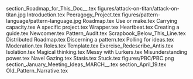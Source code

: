 section_Roadmap_for_This_Doc__.tex
figures/attack-on-titan/attack-on-titan.jpg
Introduction.tex
Peeragogy_Project.tex
figures/pattern-language/pattern-language.jpg
Roadmap.tex
Use or make.tex
Carrying capacity.tex
A specific project.tex
Wrapper.tex
Heartbeat.tex
Creating a guide.tex
Newcomer.tex
Pattern_Audit.tex
Scrapbook_Below_This_Line.tex
Distributed Roadmap.tex
Discerning a pattern.tex
Polling for ideas.tex
Moderation.tex
Roles.tex
Template.tex
Exercise_Redescribe_Antis.tex
Isolation.tex
Magical thinking.tex
Messy with Lurkers.tex
Misunderstanding power.tex
Navel Gazing.tex
Stasis.tex
Stuck.tex
figures/PBC/PBC.png
section_January_Meeting_Ideas_MARCH__.tex
section_April_19.tex
Old_Pattern_Narrative.tex
